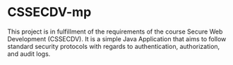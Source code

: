 # CSSECDV-mp

This project is in fulfillment of the requirements of the course Secure Web Development (CSSECDV). It is a simple Java Application that aims to follow standard security protocols with regards to authentication, authorization, and audit logs.
